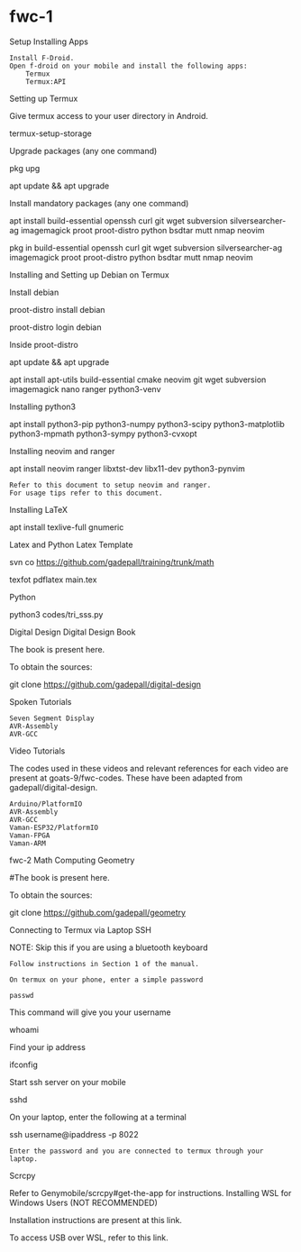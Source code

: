 # fwc-1
Setup
Installing Apps

    Install F-Droid.
    Open f-droid on your mobile and install the following apps:
        Termux
        Termux:API

Setting up Termux

Give termux access to your user directory in Android.

termux-setup-storage

Upgrade packages (any one command)

pkg upg

apt update && apt upgrade

Install mandatory packages (any one command)

apt install build-essential openssh curl git wget subversion silversearcher-ag imagemagick proot proot-distro python bsdtar mutt nmap neovim

pkg in build-essential openssh curl git wget subversion silversearcher-ag imagemagick proot proot-distro python bsdtar mutt nmap neovim

Installing and Setting up Debian on Termux

Install debian

proot-distro install debian

proot-distro login debian

Inside proot-distro

apt update && apt upgrade

apt install apt-utils build-essential cmake neovim git wget subversion imagemagick nano ranger python3-venv

Installing python3

apt install python3-pip python3-numpy python3-scipy python3-matplotlib python3-mpmath python3-sympy python3-cvxopt

Installing neovim and ranger

apt install neovim ranger libxtst-dev libx11-dev python3-pynvim

    Refer to this document to setup neovim and ranger.
    For usage tips refer to this document.

Installing LaTeX

apt install texlive-full gnumeric

Latex and Python
Latex Template

svn co https://github.com/gadepall/training/trunk/math

texfot pdflatex main.tex

Python

python3 codes/tri_sss.py

Digital Design
Digital Design Book

The book is present here.

To obtain the sources:

git clone https://github.com/gadepall/digital-design

Spoken Tutorials

    Seven Segment Display
    AVR-Assembly
    AVR-GCC

Video Tutorials

The codes used in these videos and relevant references for each video are present at goats-9/fwc-codes. These have been adapted from gadepall/digital-design.

    Arduino/PlatformIO
    AVR-Assembly
    AVR-GCC
    Vaman-ESP32/PlatformIO
    Vaman-FPGA
    Vaman-ARM

fwc-2
Math Computing
Geometry

#The book is present here.

To obtain the sources:

git clone https://github.com/gadepall/geometry

Connecting to Termux via Laptop
SSH

NOTE: Skip this if you are using a bluetooth keyboard

    Follow instructions in Section 1 of the manual.

    On termux on your phone, enter a simple password

    passwd

This command will give you your username

whoami

Find your ip address

ifconfig

Start ssh server on your mobile

sshd

On your laptop, enter the following at a terminal

ssh username@ipaddress -p 8022

    Enter the password and you are connected to termux through your laptop.

Scrcpy

Refer to Genymobile/scrcpy#get-the-app for instructions.
Installing WSL for Windows Users (NOT RECOMMENDED)

Installation instructions are present at this link.

To access USB over WSL, refer to this link.
